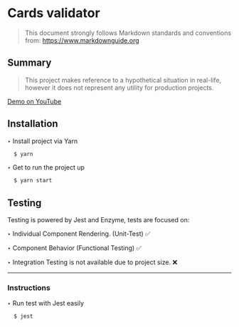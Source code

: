 # Cards validator
> This document strongly follows Markdown standards and conventions from: https://www.markdownguide.org

## Summary
> This project makes reference to a hypothetical situation in real-life, however it does not represent any utility for production projects.

[Demo on YouTube](https://www.youtube.com/watch?v=K27_lD6KCmE)

## Installation

‣ Install project via Yarn

```bash
  $ yarn
```

‣ Get to run the project up

```bash
  $ yarn start
```

## Testing

Testing is powered by Jest and Enzyme, tests are focused on:

‣ Individual Component Rendering. (Unit-Test) ✅

‣ Component Behavior (Functional Testing) ✅

‣ Integration Testing is not available due to project size. ❌


------

### Instructions

‣ Run test with Jest easily

```bash
  $ jest
```

